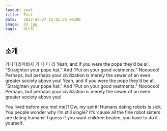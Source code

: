 ```yaml
---
layout: post
title:  Test
date:   2022-02-27 15:01:35 +0300
image:  02.jpg
tags:   테스트
---
```

## 소개
가나다라마바사
가
나
다
라
Yeah, and if you were the pope they’d be all, “Straighten your pope hat.” And “Put on your good vestments.” Noooooo! Perhaps, but perhaps your civilization is merely the sewer of an even greater society above you!
Yeah, and if you were the pope they’d be all, “Straighten your pope hat.” And “Put on your good vestments.” Noooooo! Perhaps, but perhaps your civilization is merely the sewer of an even greater society above you!

You lived before you met me?! Ow, my spirit! Humans dating robots is sick. You people wonder why I’m still single? It’s ‘cause all the fine robot sisters are dating humans! I guess if you want children beaten, you have to do it yourself.
